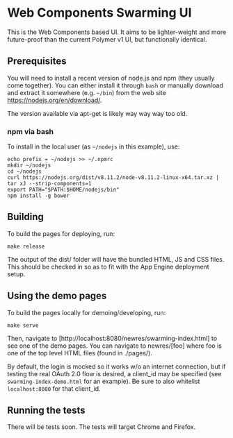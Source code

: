 Web Components Swarming UI
==========================

This is the Web Components based UI. It aims to be lighter-weight and more
future-proof than the current Polymer v1 UI, but functionally identical.

## Prerequisites

You will need to install a recent version of node.js and npm (they usually
come together). You can either install it through `bash` or manually download
and extract it somewhere (e.g. `~/bin`) from the web site https://nodejs.org/en/download/.

The version available via apt-get is likely way way way too old.

### npm via bash

To install in the local user (as `~/nodejs` in this example), use:

    echo prefix = ~/nodejs >> ~/.npmrc
    mkdir ~/nodejs
    cd ~/nodejs
    curl https://nodejs.org/dist/v8.11.2/node-v8.11.2-linux-x64.tar.xz | tar xJ --strip-components=1
    export PATH="$PATH:$HOME/nodejs/bin"
    npm install -g bower

## Building

To build the pages for deploying, run:

    make release

The output of the dist/ folder will have the bundled HTML, JS and CSS files.
This should be checked in so as to fit with the App Engine deployment setup.

## Using the demo pages

To build the pages locally for demoing/developing, run:

    make serve

Then, navigate to [http://localhost:8080/newres/swarming-index.html] to see
one of the demo pages.  You can navigate to newres/[foo] where foo is one
of the top level HTML files (found in ./pages/).

By default, the login is mocked so it works w/o an internet connection,
but if testing the real OAuth 2.0 flow is desired, a client_id may be
specified (see `swarming-index-demo.html` for an example). Be sure to also
whitelist `localhost:8080` for that client_id.

## Running the tests

There will be tests soon. The tests will target Chrome and Firefox.